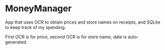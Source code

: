 # MoneyManager

App that uses OCR to obtain prices and store names on receipts, and SQLite to keep track of my spending.

First OCR is for price, second OCR is for store name, date is auto-generated.
